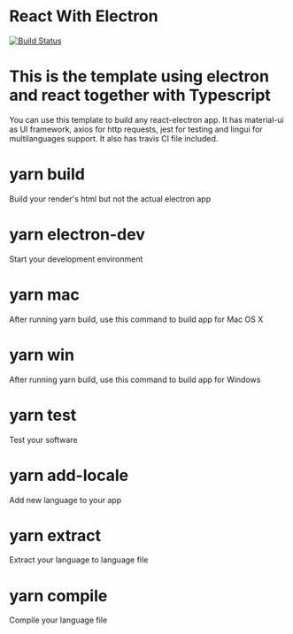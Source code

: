 # React With Electron
[![Build Status](https://travis-ci.com/sirily11/electron-react-template.svg?branch=master)](https://travis-ci.com/sirily11/electron-react-template)

# This is the template using electron and react together with Typescript
You can use this template to build any react-electron app.
It has material-ui as UI framework,  axios for http requests,  jest for testing and
lingui for multilanguages support. It also has travis CI file included.

# yarn build
Build your render's html but not the actual electron app

# yarn electron-dev
Start your development environment

# yarn mac
After running yarn build, use this command to build app for Mac OS X

# yarn win
After running yarn build, use this command to build app for Windows

# yarn test
Test your software

# yarn add-locale
Add new language to your app

# yarn extract
Extract your language to language file

# yarn compile
Compile your language file


